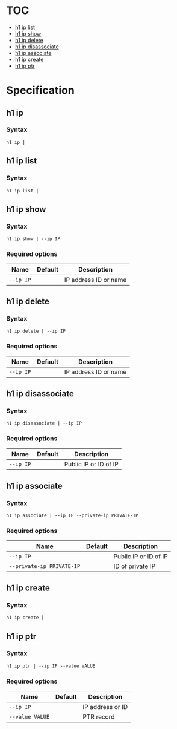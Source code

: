# TOC

* [h1 ip list](#h1-ip-list)
* [h1 ip show](#h1-ip-show)
* [h1 ip delete](#h1-ip-delete)
* [h1 ip disassociate](#h1-ip-disassociate)
* [h1 ip associate](#h1-ip-associate)
* [h1 ip create](#h1-ip-create)
* [h1 ip ptr](#h1-ip-ptr)


# Specification

## h1 ip

### Syntax

```h1 ip | ```

## h1 ip list

### Syntax

```h1 ip list | ```

## h1 ip show

### Syntax

```h1 ip show | --ip IP```

### Required options

| Name | Default | Description | 
| ---- | ------- | ----------- |
| ```--ip IP``` |  | IP address ID or name |

## h1 ip delete

### Syntax

```h1 ip delete | --ip IP```

### Required options

| Name | Default | Description | 
| ---- | ------- | ----------- |
| ```--ip IP``` |  | IP address ID or name |

## h1 ip disassociate

### Syntax

```h1 ip disassociate | --ip IP```

### Required options

| Name | Default | Description | 
| ---- | ------- | ----------- |
| ```--ip IP``` |  | Public IP or ID of IP |

## h1 ip associate

### Syntax

```h1 ip associate | --ip IP --private-ip PRIVATE-IP```

### Required options

| Name | Default | Description | 
| ---- | ------- | ----------- |
| ```--ip IP``` |  | Public IP or ID of IP |
| ```--private-ip PRIVATE-IP``` |  | ID of private IP |

## h1 ip create

### Syntax

```h1 ip create | ```

## h1 ip ptr

### Syntax

```h1 ip ptr | --ip IP --value VALUE```

### Required options

| Name | Default | Description | 
| ---- | ------- | ----------- |
| ```--ip IP``` |  | IP address or ID |
| ```--value VALUE``` |  | PTR record |

